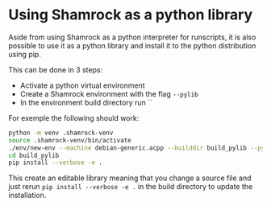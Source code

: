 # Using Shamrock as a python library

Aside from using Shamrock as a python interpreter for runscripts, it is also possible to use it as a python library and install it to the python distribution using pip.

This can be done in 3 steps:

- Activate a python virtual environment
- Create a Shamrock environment with the flag `--pylib`
- In the environment build directory run `` 

For exemple the following should work:
```bash
python -m venv .shamrock-venv
source .shamrock-venv/bin/activate
./env/new-env --machine debian-generic.acpp --builddir build_pylib --pylib -- --backend omp
cd build_pylib
pip install --verbose -e .
```

This create an editable library meaning that you change a source file and just rerun `pip install --verbose -e .` in the build directory to update the installation.